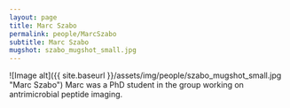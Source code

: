 ```yaml
---
layout: page
title: Marc Szabo
permalink: people/MarcSzabo
subtitle: Marc Szabo
mugshot: szabo_mugshot_small.jpg
---
```

![Image alt]({{ site.baseurl }}/assets/img/people/szabo_mugshot_small.jpg "Marc Szabo")
Marc was a PhD student in the group working on antrimicrobial peptide imaging.

